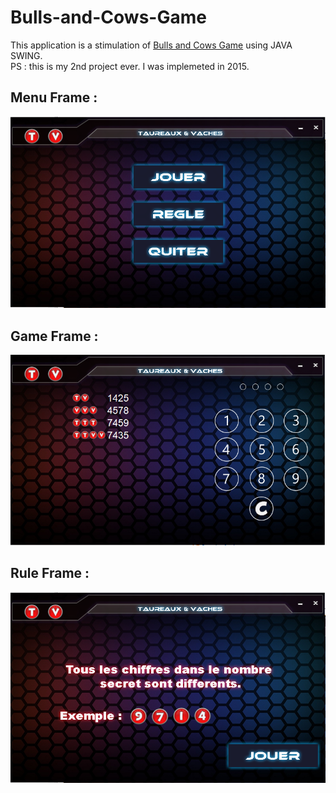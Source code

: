 # Bulls-and-Cows-Game
This application is a stimulation of [Bulls and Cows Game](https://en.wikipedia.org/wiki/Bulls_and_Cows) using JAVA SWING. <br>
PS : this  is my 2nd project ever. I was implemeted in 2015.
## Menu Frame :
![Menu Frame](https://github.com/Nezz7/Bulls-and-Cows-Game/blob/master/src/Images/MenuFrame.PNG)
## Game Frame :
![Game Frame](https://github.com/Nezz7/Bulls-and-Cows-Game/blob/master/src/Images/Gameframe.PNG)
## Rule Frame : 
![Rule Frmae](https://github.com/Nezz7/Bulls-and-Cows-Game/blob/master/src/Images/RuleFrame.PNG)
